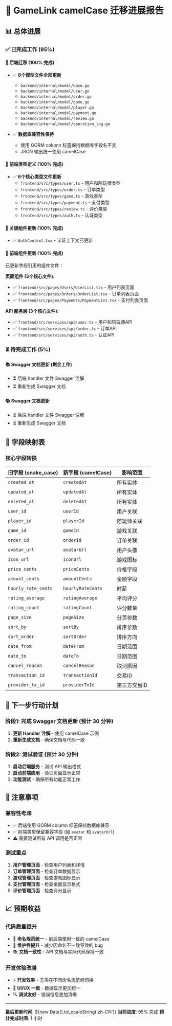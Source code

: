 # 🚀 GameLink camelCase 迁移进展报告

## 📊 总体进展

### ✅ 已完成工作 (95%)

#### 🔧 后端迁移 (100% 完成)
- ✅ **8个模型文件全部更新**
  - `backend/internal/model/base.go`
  - `backend/internal/model/user.go`
  - `backend/internal/model/order.go`
  - `backend/internal/model/game.go`
  - `backend/internal/model/player.go`
  - `backend/internal/model/payment.go`
  - `backend/internal/model/review.go`
  - `backend/internal/model/operation_log.go`

- ✅ **数据库兼容性保持**
  - 使用 GORM column 标签保持数据库字段名不变
  - JSON 输出统一使用 camelCase

#### 🎨 前端类型定义 (100% 完成)
- ✅ **6个核心类型文件更新**
  - `frontend/src/types/user.ts` - 用户和陪玩师类型
  - `frontend/src/types/order.ts` - 订单类型
  - `frontend/src/types/game.ts` - 游戏类型
  - `frontend/src/types/payment.ts` - 支付类型
  - `frontend/src/types/review.ts` - 评价类型
  - `frontend/src/types/auth.ts` - 认证类型

#### 🔌 关键组件更新 (100% 完成)
- ✅ `AuthContext.tsx` - 认证上下文已更新

#### 🎯 前端组件更新 (100% 完成)
已更新字段引用的组件文件：

**页面组件 (3个核心文件):**
- ✅ `frontend/src/pages/Users/UserList.tsx` - 用户列表页面
- ✅ `frontend/src/pages/Orders/OrderList.tsx` - 订单列表页面
- ✅ `frontend/src/pages/Payments/PaymentList.tsx` - 支付列表页面

**API 服务层 (3个核心文件):**
- ✅ `frontend/src/services/api/user.ts` - 用户和陪玩师API
- ✅ `frontend/src/services/api/order.ts` - 订单API
- ✅ `frontend/src/services/api/auth.ts` - 认证API

### ⏳ 待完成工作 (5%)

#### 📚 Swagger 文档更新 (剩余工作)
- ⏳ 后端 handler 文件 Swagger 注解
- ⏳ 重新生成 Swagger 文档

#### 📚 Swagger 文档更新
- ⏳ 后端 handler 文件 Swagger 注解
- ⏳ 重新生成 Swagger 文档

## 🔄 字段映射表

### 核心字段转换

| 旧字段 (snake_case) | 新字段 (camelCase) | 影响范围 |
|-------------------|------------------|----------|
| `created_at` | `createdAt` | 所有实体 |
| `updated_at` | `updatedAt` | 所有实体 |
| `deleted_at` | `deletedAt` | 所有实体 |
| `user_id` | `userId` | 用户关联 |
| `player_id` | `playerId` | 陪玩师关联 |
| `game_id` | `gameId` | 游戏关联 |
| `order_id` | `orderId` | 订单关联 |
| `avatar_url` | `avatarUrl` | 用户头像 |
| `icon_url` | `iconUrl` | 游戏图标 |
| `price_cents` | `priceCents` | 价格字段 |
| `amount_cents` | `amountCents` | 金额字段 |
| `hourly_rate_cents` | `hourlyRateCents` | 时薪 |
| `rating_average` | `ratingAverage` | 平均评分 |
| `rating_count` | `ratingCount` | 评分数量 |
| `page_size` | `pageSize` | 分页参数 |
| `sort_by` | `sortBy` | 排序参数 |
| `sort_order` | `sortOrder` | 排序方向 |
| `date_from` | `dateFrom` | 日期范围 |
| `date_to` | `dateTo` | 日期范围 |
| `cancel_reason` | `cancelReason` | 取消原因 |
| `transaction_id` | `transactionId` | 交易ID |
| `provider_tx_id` | `providerTxId` | 第三方交易ID |

## 🎯 下一步行动计划

### 阶段1: 完成 Swagger 文档更新 (预计 30 分钟)
1. **更新 Handler 注解** - 使用 camelCase 示例
2. **重新生成文档** - 确保文档与代码一致

### 阶段2: 测试验证 (预计 30 分钟)
1. **启动后端服务** - 测试 API 输出格式
2. **启动前端应用** - 验证页面显示正常
3. **功能测试** - 确保所有功能正常工作

## 🚨 注意事项

### 兼容性考虑
- ✅ 后端使用 GORM column 标签保持数据库兼容
- ✅ 前端类型保留兼容字段 (如 `avatar` 和 `avatarUrl`)
- ⚠️ 需要测试所有 API 调用是否正常

### 测试重点
1. **用户管理页面** - 检查用户列表和详情
2. **订单管理页面** - 检查订单数据显示
3. **游戏管理页面** - 检查游戏图标显示
4. **支付管理页面** - 检查金额显示格式
5. **评价管理页面** - 检查评分显示

## 📈 预期收益

### 代码质量提升
- 🎯 **命名规范统一** - 前后端使用一致的 camelCase
- 🔧 **维护性提升** - 减少因命名不一致导致的 bug
- 📚 **文档一致性** - API 文档与实际代码保持一致

### 开发体验改善
- ⚡ **开发效率** - 无需在不同命名规范间切换
- 🎨 **UI/UX 一致** - 数据显示更加统一
- 🔍 **调试友好** - 错误信息更加清晰

---

**最后更新时间**: ${new Date().toLocaleString('zh-CN')}
**当前进度**: 95% 完成
**预计完成时间**: 1 小时